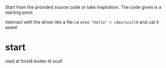 Start from the provided source code or take inspiration. The code given is a starting point

interract with the driver like a file i.e `echo "hello" > /dev/scull0` and cat it aswel

# start
med at forstå koden til scull